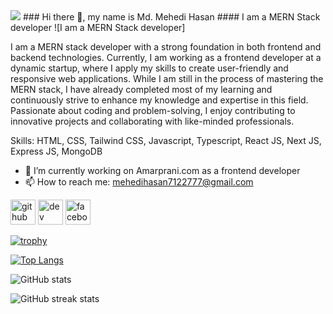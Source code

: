 <img src="https://i.ibb.co/Z6hddBJ/1686232557204.jpg">
### Hi there 👋, my name is Md. Mehedi Hasan
#### I am a MERN Stack developer
![I am a MERN Stack developer]

I am a MERN stack developer with a strong foundation in both frontend and backend technologies. Currently, I am working as a frontend developer at a dynamic startup, where I apply my skills to create user-friendly and responsive web applications. While I am still in the process of mastering the MERN stack, I have already completed most of my learning and continuously strive to enhance my knowledge and expertise in this field. Passionate about coding and problem-solving, I enjoy contributing to innovative projects and collaborating with like-minded professionals.

Skills: HTML, CSS, Tailwind CSS, Javascript, Typescript, React JS, Next JS, Express JS, MongoDB 

- 🔭 I’m currently working on Amarprani.com as a frontend developer 
- 📫 How to reach me: mehedihasan7122777@gmail.com 


[<img src='https://cdn.jsdelivr.net/npm/simple-icons@3.0.1/icons/github.svg' alt='github' height='40'>](https://github.com/mehedihasan712277)  [<img src='https://cdn.jsdelivr.net/npm/simple-icons@3.0.1/icons/dev-dot-to.svg' alt='dev' height='40'>](https://dev.to/mehedihasan7122777)  [<img src='https://cdn.jsdelivr.net/npm/simple-icons@3.0.1/icons/facebook.svg' alt='facebook' height='40'>](https://www.facebook.com/https://www.facebook.com/profile.php?id=100081567259457&mibextid=ZbWKwL)  

[![trophy](https://github-profile-trophy.vercel.app/?username=mehedihasan712277)](https://github.com/ryo-ma/github-profile-trophy)

[![Top Langs](https://github-readme-stats.vercel.app/api/top-langs/?username=mehedihasan712277)](https://github.com/anuraghazra/github-readme-stats)

![GitHub stats](https://github-readme-stats.vercel.app/api?username=mehedihasan712277&show_icons=true&count_private=true)  

![GitHub streak stats](https://streak-stats.demolab.com/?user=mehedihasan712277)  

